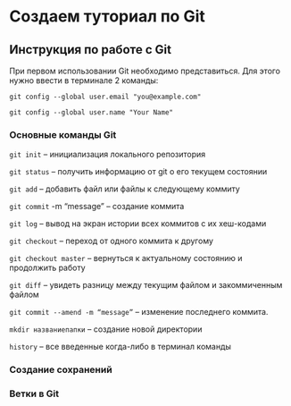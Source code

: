 # Создаем туториал по Git

## Инструкция по работе с Git



При первом использовании Git необходимо представиться.  Для этого нужно ввести в терминале 2 команды:
```
git config --global user.email "you@example.com"  
```
```
git config --global user.name "Your Name"
```


### Основные команды Git
```git init``` – инициализация локального репозитория

```git status``` – получить информацию от git о его текущем состоянии

```git add``` – добавить файл или файлы к следующему коммиту

```git commit``` -m “message” – создание коммита

```git log``` – вывод на экран истории всех коммитов с их хеш-кодами

```git checkout``` – переход от одного коммита к другому

```git checkout master``` – вернуться к актуальному состоянию и продолжить работу

```git diff``` – увидеть разницу между текущим файлом и закоммиченным файлом

```git commit --amend -m “message”``` – изменение последнего коммита.


```mkdir названиепапки``` – создание новой директории

```history``` – все введенные когда-либо в терминал команды

### Создание сохранений

### Ветки в Git




